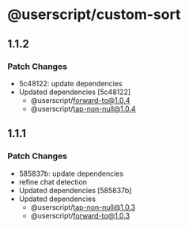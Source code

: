 # @userscript/custom-sort

## 1.1.2

### Patch Changes

- 5c48122: update dependencies
- Updated dependencies [5c48122]
  - @userscript/forward-to@1.0.4
  - @userscript/tap-non-null@1.0.4

## 1.1.1

### Patch Changes

- 585837b: update dependencies
- refine chat detection
- Updated dependencies [585837b]
- Updated dependencies
  - @userscript/tap-non-null@1.0.3
  - @userscript/forward-to@1.0.3
